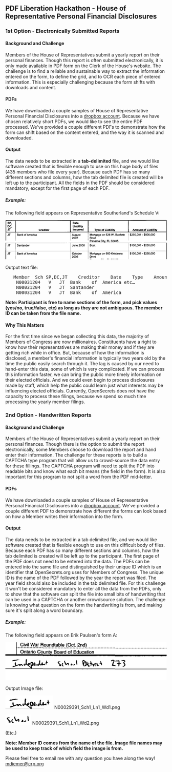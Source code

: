 ## PDF Liberation Hackathon - House of Representative Personal Financial Disclosures

### 1st Option - Electronically Submitted Reports

#### Background and Challenge
Members of the House of Representatives submit a yearly report on their personal finances. Though this
report is often submitted electronically, it is only made available in PDF form on the Clerk of the House's
website. The challenge is to find a reliable and sustainable way to extract the information entered on
the form, to define the grid, and to OCR each piece of entered information. This is especially challenging
because the form shifts with downloads and content.

#### PDFs
We have downloaded a couple samples of House of Representative Personal Financial Disclosures into a
[dropbox account](https://www.dropbox.com/sh/60o6nxoayve6f14/2hztdzK5ox). Because we have chosen relatively short PDFs, we would like to see the entire PDF
processed. We've provided a couple different PDFs to demonstrate how the form can shift based on the
content entered, and the way it is scanned and downloaded.

#### Output
The data needs to be extracted in a **tab-delimited** file, and we would like software created that is flexible
enough to use on this huge body of files (435 members who file every year). Because each PDF has so
many different sections and columns, how the tab delimited file is created will be left up to the
participant. All the fields in the PDF should be considered mandatory, except for the first page of each
PDF.

##### Example:
The following field appears on Representative Southerland's Schedule V:

![ Representative Southerland's Schedule V](southerland-sched-v.png)

Output text file:

<pre>	Member	Sch	SP,DC,JT	Creditor	Date	Type	Amount
	N00031204	V	JT	Bank	of	America	etc&hellip;
	N00031204	V	JT	Santander
	N00031204	V	JT	Bank	of	America
</pre>

**Note: Participant is free to name sections of the form, and pick values (yes/no, true/false, etc) as long as they are not ambiguous. The member ID can be taken from the file name.**

#### Why This Matters

For the first time since we began collecting this data, the majority of Members of Congress are now millionaires. Constituents have a right to know how their representatives are making their money and if they are getting rich while in office. But, because of how the information is disclosed, a member's financial information is typically two years old by the time the public easily search through it. The lag is caused by our need to hand-enter this data, some of which is very complicated. If we can process this information faster, we can bring the public more timely information on their elected officials. And we could even begin to process disclosures made by staff, which help the public could learn just what interests may be influencing elected officials. Currently, OpenSecrets does not have the capacity to process these filings, because we spend so much time processing the yearly member filings.


### 2nd Option - Handwritten Reports

#### Background and Challenge
Members of the House of Representatives submit a yearly report on their personal finances. Though
there is the option to submit the report electronically, some Members choose to download the report and hand enter their information. The challenge for these reports is to build a CAPTCHA type program that will allow us to crowd-source the data entry for these fillings. The CAPTCHA program will need to split the PDF into readable bits and know what each bit means (the field in the form). It is also important for this program to not split a word from the PDF mid-letter.

#### PDFs
We have downloaded a couple samples of House of Representative Personal Financial Disclosures into a
[dropbox account](https://www.dropbox.com/sh/60o6nxoayve6f14/2hztdzK5ox). We've provided a couple different PDF to demonstrate how different the forms can look based on how a Member writes their information into the form.

#### Output
The data needs to be extracted in a tab delimited file, and we would like software created that is flexible enough to use on this difficult body of files. Because each PDF has so many different sections and columns, how the tab delimited is created will be left up to the participant. The first page of the PDF does not need to be entered into the data. The PDFs can be entered into the same file and distinguished by their unique ID which is an identifier that OpenSecrets.org uses for Members of Congress. The unique ID is the name of the PDF followed by the year the report was filed. The year field should also be included in the tab delimited file. For this challenge it won't be considered mandatory to enter all the data from the PDFs, only to show that the software can split the file into small bits of handwriting that can be used in a CAPTCHA or another crowdsource solution. The challenge is knowing what question on the form the handwriting is from, and making sure it's split along a word boundary.

##### Example:
The following field appears on Erik Paulsen's form A:

![Erik Paulsen's form A](paulsen-form-a.png)

Output Image file:

![N00029391_Sch1_Ln1_Wd1.png](N00029391_Sch1_Ln1_Wd1.png)
N00029391_Sch1_Ln1_Wd1.png

![N00029391_Sch1_Ln1_Wd2.png](N00029391_Sch1_Ln1_Wd2.png)
N00029391_Sch1_Ln1_Wd2.png

(Etc.)

**Note: Member ID comes from the name of the file. Image file names may be used to keep track of which field the image is from.**

Please feel free to email me with any question you have along the way! mdiemer@crp.org